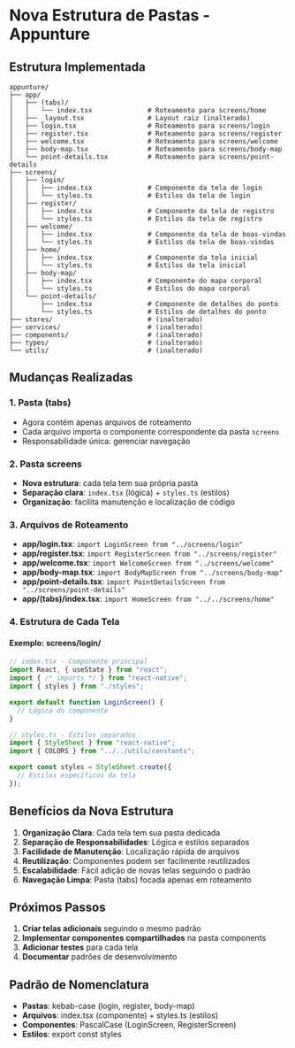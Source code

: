 # Nova Estrutura de Pastas - Appunture

## Estrutura Implementada

```
appunture/
├── app/
│   ├── (tabs)/
│   │   └── index.tsx              # Roteamento para screens/home
│   ├── _layout.tsx                # Layout raiz (inalterado)
│   ├── login.tsx                  # Roteamento para screens/login
│   ├── register.tsx               # Roteamento para screens/register
│   ├── welcome.tsx                # Roteamento para screens/welcome
│   ├── body-map.tsx               # Roteamento para screens/body-map
│   └── point-details.tsx          # Roteamento para screens/point-details
├── screens/
│   ├── login/
│   │   ├── index.tsx              # Componente da tela de login
│   │   └── styles.ts              # Estilos da tela de login
│   ├── register/
│   │   ├── index.tsx              # Componente da tela de registro
│   │   └── styles.ts              # Estilos da tela de registro
│   ├── welcome/
│   │   ├── index.tsx              # Componente da tela de boas-vindas
│   │   └── styles.ts              # Estilos da tela de boas-vindas
│   ├── home/
│   │   ├── index.tsx              # Componente da tela inicial
│   │   └── styles.ts              # Estilos da tela inicial
│   ├── body-map/
│   │   ├── index.tsx              # Componente do mapa corporal
│   │   └── styles.ts              # Estilos do mapa corporal
│   └── point-details/
│       ├── index.tsx              # Componente de detalhes do ponto
│       └── styles.ts              # Estilos de detalhes do ponto
├── stores/                        # (inalterado)
├── services/                      # (inalterado)
├── components/                    # (inalterado)
├── types/                         # (inalterado)
└── utils/                         # (inalterado)
```

## Mudanças Realizadas

### 1. Pasta (tabs)
- Agora contém apenas arquivos de roteamento
- Cada arquivo importa o componente correspondente da pasta `screens`
- Responsabilidade única: gerenciar navegação

### 2. Pasta screens
- **Nova estrutura**: cada tela tem sua própria pasta
- **Separação clara**: `index.tsx` (lógica) + `styles.ts` (estilos)
- **Organização**: facilita manutenção e localização de código

### 3. Arquivos de Roteamento
- **app/login.tsx**: `import LoginScreen from "../screens/login"`
- **app/register.tsx**: `import RegisterScreen from "../screens/register"`
- **app/welcome.tsx**: `import WelcomeScreen from "../screens/welcome"`
- **app/body-map.tsx**: `import BodyMapScreen from "../screens/body-map"`
- **app/point-details.tsx**: `import PointDetailsScreen from "../screens/point-details"`
- **app/(tabs)/index.tsx**: `import HomeScreen from "../../screens/home"`

### 4. Estrutura de Cada Tela

#### Exemplo: screens/login/
```typescript
// index.tsx - Componente principal
import React, { useState } from "react";
import { /* imports */ } from "react-native";
import { styles } from "./styles";

export default function LoginScreen() {
  // Lógica do componente
}

// styles.ts - Estilos separados
import { StyleSheet } from "react-native";
import { COLORS } from "../../utils/constants";

export const styles = StyleSheet.create({
  // Estilos específicos da tela
});
```

## Benefícios da Nova Estrutura

1. **Organização Clara**: Cada tela tem sua pasta dedicada
2. **Separação de Responsabilidades**: Lógica e estilos separados
3. **Facilidade de Manutenção**: Localização rápida de arquivos
4. **Reutilização**: Componentes podem ser facilmente reutilizados
5. **Escalabilidade**: Fácil adição de novas telas seguindo o padrão
6. **Navegação Limpa**: Pasta (tabs) focada apenas em roteamento

## Próximos Passos

1. **Criar telas adicionais** seguindo o mesmo padrão
2. **Implementar componentes compartilhados** na pasta components
3. **Adicionar testes** para cada tela
4. **Documentar** padrões de desenvolvimento

## Padrão de Nomenclatura

- **Pastas**: kebab-case (login, register, body-map)
- **Arquivos**: index.tsx (componente) + styles.ts (estilos)
- **Componentes**: PascalCase (LoginScreen, RegisterScreen)
- **Estilos**: export const styles
